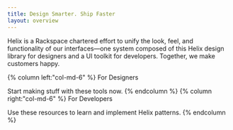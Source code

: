 ```yaml
---
title: Design Smarter. Ship Faster
layout: overview
---
```


Helix is a Rackspace chartered effort to unify the look, feel, and
functionality of our interfaces&mdash;one system composed of this Helix design
library for designers and a UI toolkit for developers. Together, we make
customers happy.

<div class="row">
{% column left:"col-md-6" %}
For Designers

Start making stuff with these tools now.
{% endcolumn %}
{% column right:"col-md-6" %}
For Developers

Use these resources to learn and implement Helix patterns.
{% endcolumn %}
</div>
